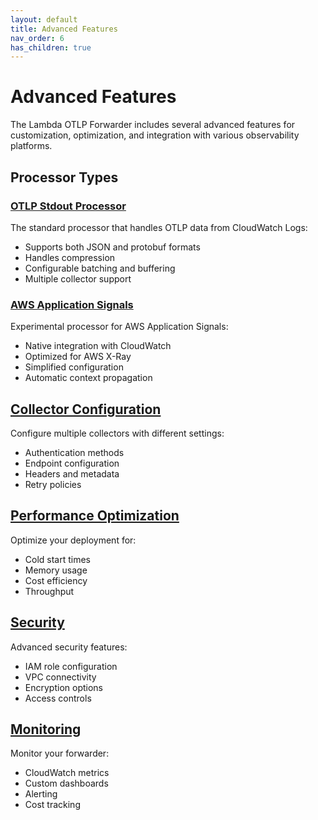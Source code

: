 ```yaml
---
layout: default
title: Advanced Features
nav_order: 6
has_children: true
---
```


# Advanced Features

The Lambda OTLP Forwarder includes several advanced features for customization, optimization, and integration with various observability platforms.

## Processor Types

### [OTLP Stdout Processor](processors/otlp-stdout)
The standard processor that handles OTLP data from CloudWatch Logs:
- Supports both JSON and protobuf formats
- Handles compression
- Configurable batching and buffering
- Multiple collector support

### [AWS Application Signals](processors/app-signals)
Experimental processor for AWS Application Signals:
- Native integration with CloudWatch
- Optimized for AWS X-Ray
- Simplified configuration
- Automatic context propagation

## [Collector Configuration](collectors)

Configure multiple collectors with different settings:
- Authentication methods
- Endpoint configuration
- Headers and metadata
- Retry policies

## [Performance Optimization](performance)

Optimize your deployment for:
- Cold start times
- Memory usage
- Cost efficiency
- Throughput

## [Security](security)

Advanced security features:
- IAM role configuration
- VPC connectivity
- Encryption options
- Access controls

## [Monitoring](monitoring)

Monitor your forwarder:
- CloudWatch metrics
- Custom dashboards
- Alerting
- Cost tracking 